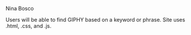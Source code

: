 Nina Bosco


Users will be able to find GIPHY based on a keyword or phrase. Site uses .html, .css, and .js.
